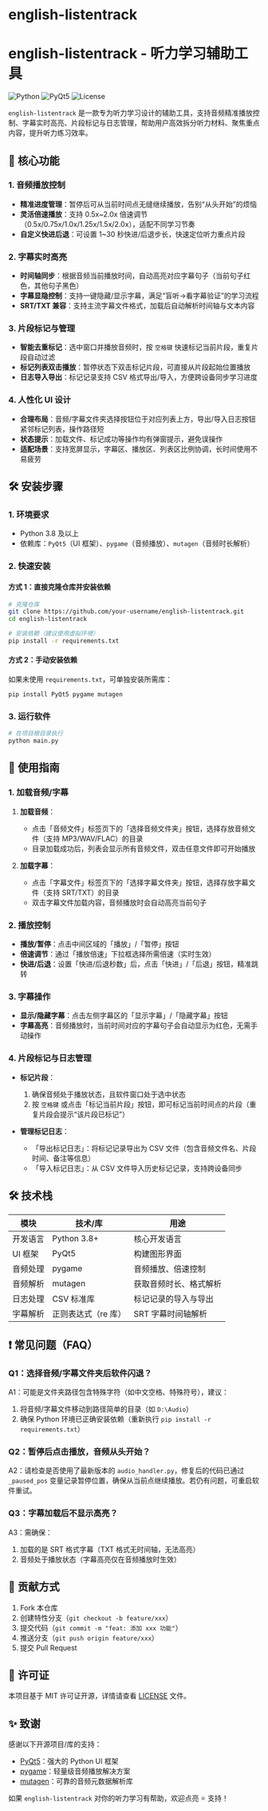# english-listentrack
# english-listentrack - 听力学习辅助工具

![Python](https://img.shields.io/badge/Python-3.8%2B-blue)
![PyQt5](https://img.shields.io/badge/PyQt5-5.15%2B-green)
![License](https://img.shields.io/badge/License-MIT-yellow)

`english-listentrack` 是一款专为听力学习设计的辅助工具，支持音频精准播放控制、字幕实时高亮、片段标记与日志管理，帮助用户高效拆分听力材料、聚焦重点内容，提升听力练习效率。


## 🌟 核心功能

### 1. 音频播放控制
- **精准进度管理**：暂停后可从当前时间点无缝继续播放，告别“从头开始”的烦恼
- **灵活倍速播放**：支持 0.5x~2.0x 倍速调节（0.5x/0.75x/1.0x/1.25x/1.5x/2.0x），适配不同学习节奏
- **自定义快进后退**：可设置 1~30 秒快进/后退步长，快速定位听力重点片段


### 2. 字幕实时高亮
- **时间轴同步**：根据音频当前播放时间，自动高亮对应字幕句子（当前句子红色，其他句子黑色）
- **字幕显隐控制**：支持一键隐藏/显示字幕，满足“盲听→看字幕验证”的学习流程
- **SRT/TXT 兼容**：支持主流字幕文件格式，加载后自动解析时间轴与文本内容


### 3. 片段标记与管理
- **智能去重标记**：选中窗口并播放音频时，按 `空格键` 快速标记当前片段，重复片段自动过滤
- **标记列表双击播放**：暂停状态下双击标记片段，可直接从片段起始位置播放
- **日志导入导出**：标记记录支持 CSV 格式导出/导入，方便跨设备同步学习进度


### 4. 人性化 UI 设计
- **合理布局**：音频/字幕文件夹选择按钮位于对应列表上方，导出/导入日志按钮紧邻标记列表，操作路径短
- **状态提示**：加载文件、标记成功等操作均有弹窗提示，避免误操作
- **适配场景**：支持宽屏显示，字幕区、播放区、列表区比例协调，长时间使用不易疲劳


## 🛠️ 安装步骤

### 1. 环境要求
- Python 3.8 及以上
- 依赖库：`PyQt5`（UI 框架）、`pygame`（音频播放）、`mutagen`（音频时长解析）


### 2. 快速安装
#### 方式 1：直接克隆仓库并安装依赖
```bash
# 克隆仓库
git clone https://github.com/your-username/english-listentrack.git
cd english-listentrack

# 安装依赖（建议使用虚拟环境）
pip install -r requirements.txt
```

#### 方式 2：手动安装依赖
如果未使用 `requirements.txt`，可单独安装所需库：
```bash
pip install PyQt5 pygame mutagen
```


### 3. 运行软件
```bash
# 在项目根目录执行
python main.py
```


## 📖 使用指南

### 1. 加载音频/字幕
1. **加载音频**：
   - 点击「音频文件」标签页下的「选择音频文件夹」按钮，选择存放音频文件（支持 MP3/WAV/FLAC）的目录
   - 目录加载成功后，列表会显示所有音频文件，双击任意文件即可开始播放

2. **加载字幕**：
   - 点击「字幕文件」标签页下的「选择字幕文件夹」按钮，选择存放字幕文件（支持 SRT/TXT）的目录
   - 双击字幕文件加载内容，音频播放时会自动高亮当前句子


### 2. 播放控制
- **播放/暂停**：点击中间区域的「播放」/「暂停」按钮
- **倍速调节**：通过「播放倍速」下拉框选择所需倍速（实时生效）
- **快进/后退**：设置「快进/后退秒数」后，点击「快进」/「后退」按钮，精准跳转


### 3. 字幕操作
- **显示/隐藏字幕**：点击左侧字幕区的「显示字幕」/「隐藏字幕」按钮
- **字幕高亮**：音频播放时，当前时间对应的字幕句子会自动显示为红色，无需手动操作


### 4. 片段标记与日志管理
- **标记片段**：
  1. 确保音频处于播放状态，且软件窗口处于选中状态
  2. 按 `空格键` 或点击「标记当前片段」按钮，即可标记当前时间点的片段（重复片段会提示“该片段已标记”）

- **管理标记日志**：
  - 「导出标记日志」：将标记记录导出为 CSV 文件（包含音频文件名、片段时间、备注等信息）
  - 「导入标记日志」：从 CSV 文件导入历史标记记录，支持跨设备同步


## 🛠️ 技术栈
| 模块         | 技术/库                | 用途                     |
|--------------|------------------------|--------------------------|
| 开发语言     | Python 3.8+            | 核心开发语言             |
| UI 框架      | PyQt5                  | 构建图形界面             |
| 音频处理     | pygame                 | 音频播放、倍速控制       |
| 音频解析     | mutagen                | 获取音频时长、格式解析   |
| 日志处理     | CSV 标准库             | 标记记录的导入与导出     |
| 字幕解析     | 正则表达式（re 库）    | SRT 字幕时间轴解析       |


## ❗ 常见问题（FAQ）

### Q1：选择音频/字幕文件夹后软件闪退？
A1：可能是文件夹路径包含特殊字符（如中文空格、特殊符号），建议：
1. 将音频/字幕文件移动到路径简单的目录（如 `D:\Audio`）
2. 确保 Python 环境已正确安装依赖（重新执行 `pip install -r requirements.txt`）


### Q2：暂停后点击播放，音频从头开始？
A2：请检查是否使用了最新版本的 `audio_handler.py`，修复后的代码已通过 `_paused_pos` 变量记录暂停位置，确保从当前点继续播放。若仍有问题，可重启软件重试。


### Q3：字幕加载后不显示高亮？
A3：需确保：
1. 加载的是 SRT 格式字幕（TXT 格式无时间轴，无法高亮）
2. 音频处于播放状态（字幕高亮仅在音频播放时生效）


## 🤝 贡献方式
1. Fork 本仓库
2. 创建特性分支（`git checkout -b feature/xxx`）
3. 提交代码（`git commit -m "feat: 添加 xxx 功能"`）
4. 推送分支（`git push origin feature/xxx`）
5. 提交 Pull Request


## 📄 许可证
本项目基于 MIT 许可证开源，详情请查看 [LICENSE](LICENSE) 文件。


## ✨ 致谢
感谢以下开源项目/库的支持：
- [PyQt5](https://www.riverbankcomputing.com/software/pyqt/)：强大的 Python UI 框架
- [pygame](https://www.pygame.org/)：轻量级音频播放解决方案
- [mutagen](https://mutagen.readthedocs.io/)：可靠的音频元数据解析库

如果 `english-listentrack` 对你的听力学习有帮助，欢迎点亮 ⭐ 支持！
